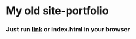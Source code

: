 # My old site-portfolio
### Just run [link](https://rojer1989.github.io) or index.html in your browser
